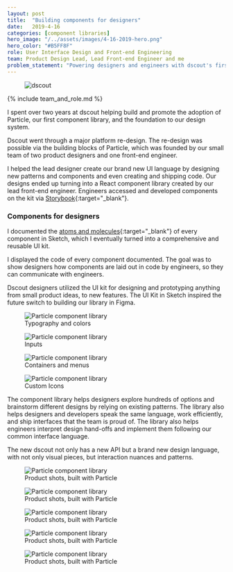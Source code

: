 ```yaml
---
layout: post
title:  "Building components for designers"
date:   2019-4-16
categories: [component libraries]
hero_image: "/../assets/images/4-16-2019-hero.png"
hero_color: "#B5FF8F"
role: User Interface Design and Front-end Engineering
team: Product Design Lead, Lead Front-end Engineer and me
problem_statement: "Powering designers and engineers with dscout's first component library."
---
```


<figure>
	<img src="../../../../../../assets/images/2019416hero.png" title="dscout" />
</figure>

{% include team_and_role.md %}

I spent over two years at dscout helping build and promote the adoption of Particle, our first component library, and the foundation to our design system.

Dscout went through a major platform re-design. The re-design was possible via the building blocks of Particle, which was founded by our small team of two product designers and one front-end engineer.

I helped the lead designer create our brand new UI language by designing new patterns and components and even creating and shipping code. Our designs ended up turning into a React component library created by our lead front-end engineer. Engineers accessed and developed components on the kit via [Storybook](https://storybook.js.org){:target="_blank"}.

### Components for designers

I documented the [atoms and molecules](https://bradfrost.com/blog/post/atomic-web-design/){:target="_blank"} of every component in Sketch, which I eventually turned into a comprehensive and reusable UI kit. 

I displayed the code of every component documented. The goal was to show designers how components are laid out in code by engineers, so they can communicate with engineers.

Dscout designers utilized the UI kit for designing and prototyping anything from small product ideas, to new features. The UI Kit in Sketch inspired the future switch to building our library in Figma.

<figure>
	<img src="{{ site.baseurl }}/assets/images/particle-1.png" title="Particle component library" />
	<figcaption class="media-caption center">Typography and colors</figcaption>
</figure>

<figure>
	<img src="{{ site.baseurl }}/assets/images/particle-2.png" title="Particle component library" />
	<figcaption class="media-caption center">Inputs</figcaption>
</figure>

<figure>
	<img src="{{ site.baseurl }}/assets/images/particle-3.png" title="Particle component library" />
	<figcaption class="media-caption center">Containers and menus</figcaption>
</figure>

<figure>
	<img src="{{ site.baseurl }}/assets/images/particle-4.png" title="Particle component library" />
	<figcaption class="media-caption center">Custom Icons</figcaption>
</figure>

The component library helps designers explore hundreds of options and brainstorm different designs by relying on existing patterns. The library also helps designers and developers speak the same language, work efficiently, and ship interfaces that the team is proud of. The library also helps engineers interpret design hand-offs and implement them following our common interface language.

The new dscout not only has a new API but a brand new design language, with not only visual pieces, but interaction nuances and patterns.

<figure>
	<img src="{{ site.baseurl }}/assets/images/particle-5.png" title="Particle component library" />
	<figcaption class="media-caption center">Product shots, built with Particle</figcaption>
</figure>

<figure>
	<img src="{{ site.baseurl }}/assets/images/particle-6.png" title="Particle component library" />
	<figcaption class="media-caption center">Product shots, built with Particle</figcaption>
</figure>


<figure>
	<img src="{{ site.baseurl }}/assets/images/particle-7.png" title="Particle component library" />
	<figcaption class="media-caption center">Product shots, built with Particle</figcaption>
</figure>

<figure>
	<img src="{{ site.baseurl }}/assets/images/particle-8.png" title="Particle component library" />
	<figcaption class="media-caption center">Product shots, built with Particle</figcaption>
</figure>

<figure>
	<img src="{{ site.baseurl }}/assets/images/particle-9.png" title="Particle component library" />
	<figcaption class="media-caption center">Product shots, built with Particle</figcaption>
</figure>